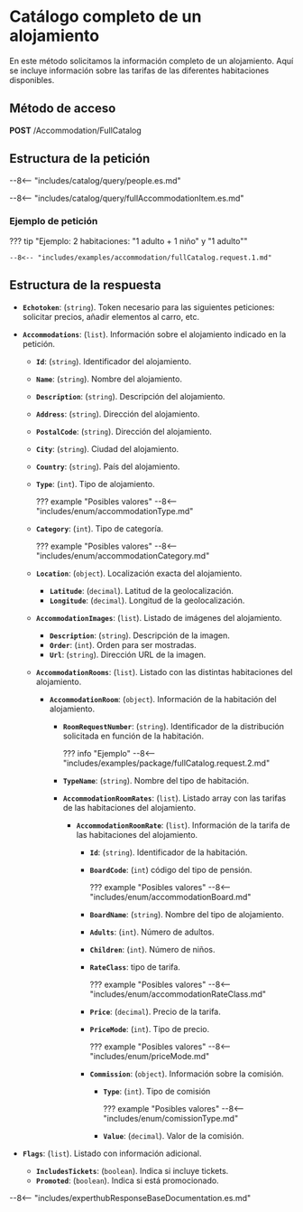 # Catálogo completo de un alojamiento

En este método solicitamos la información completo de un alojamiento. Aquí se incluye información sobre las tarifas de las diferentes habitaciones disponibles.

## Método de acceso

**POST** /Accommodation/FullCatalog

## Estructura de la petición

--8<-- "includes/catalog/query/people.es.md"

--8<-- "includes/catalog/query/fullAccommodationItem.es.md"

### Ejemplo de petición

??? tip "Ejemplo: 2 habitaciones: "1 adulto + 1 niño" y "1 adulto""

    --8<-- "includes/examples/accommodation/fullCatalog.request.1.md"


## Estructura de la respuesta

- **``Echotoken``**: (``string``). Token necesario para las siguientes peticiones: solicitar precios, añadir elementos al carro, etc.
- **``Accommodations``**: (``list``). Información sobre el alojamiento indicado en la petición.
    - **``Id``**: (``string``). Identificador del alojamiento.
    - **``Name``**: (``string``). Nombre del alojamiento.
    - **``Description``**: (``string``). Descripción del alojamiento.
    - **``Address``**: (``string``). Dirección del alojamiento.
    - **``PostalCode``**: (``string``). Dirección del alojamiento.
    - **``City``**: (``string``). Ciudad del alojamiento.
    - **``Country``**: (``string``). País del alojamiento.
    - **``Type``**: (``int``). Tipo de alojamiento.

        ??? example "Posibles valores"
            --8<-- "includes/enum/accommodationType.md"

    - **``Category``**: (``int``). Tipo de categoría.

        ??? example "Posibles valores"
            --8<-- "includes/enum/accommodationCategory.md"

    - **``Location``**: (``object``). Localización exacta del alojamiento.
        - **``Latitude``**: (``decimal``). Latitud de la geolocalización.
        - **``Longitude``**: (``decimal``). Longitud de la geolocalización.

    - **``AccommodationImages``**: (``list``). Listado de imágenes del alojamiento.
        - **``Description``**: (``string``). Descripción de la imagen.
        - **``Order``**: (``int``). Orden para ser mostradas.
        - **``Url``**: (``string``). Dirección URL de la imagen.

    - **``AccommodationRooms``**: (``list``). Listado con las distintas habitaciones del alojamiento.
        - **``AccommodationRoom``**: (``object``). Información de la habitación del alojamiento.
            - **``RoomRequestNumber``**: (``string``). Identificador de la distribución solicitada en función de la habitación.

                ??? info "Ejemplo"
                    --8<-- "includes/examples/package/fullCatalog.request.2.md"

            - **``TypeName``**: (``string``). Nombre del tipo de habitación.
            - **``AccommodationRoomRates``**: (``list``). Listado array con las tarifas de las habitaciones del alojamiento.
                - **``AccommodationRoomRate``**: (``list``). Información de la tarifa de las habitaciones del alojamiento.
                    - **``Id``**: (``string``). Identificador de la habitación.
                    - **``BoardCode``**: (``int``) código del tipo de pensión.

                        ??? example "Posibles valores"
                            --8<-- "includes/enum/accommodationBoard.md"

                    - **``BoardName``**: (``string``). Nombre del tipo de alojamiento.
                    - **``Adults``**: (``int``). Número de adultos.
                    - **``Children``**: (``int``). Número de niños.
                    - **``RateClass``**: tipo de tarifa.

                        ??? example "Posibles valores"
                            --8<-- "includes/enum/accommodationRateClass.md"

                    - **``Price``**: (``decimal``). Precio de la tarifa.
                    - **``PriceMode``**: (``int``). Tipo de precio.

                        ??? example "Posibles valores"
                            --8<-- "includes/enum/priceMode.md"

                    - **``Commission``**: (``object``). Información sobre la comisión.
                        - **``Type``**: (``int``). Tipo de comisión

                            ??? example "Posibles valores"
                                --8<-- "includes/enum/comissionType.md"

                        - **``Value``**: (``decimal``). Valor de la comisión.

- **``Flags``**: (``list``). Listado con información adicional.
    - **``IncludesTickets``**: (``boolean``). Indica si incluye tickets.
    - **``Promoted``**: (``boolean``). Indica si está promocionado.


--8<-- "includes/experthubResponseBaseDocumentation.es.md"